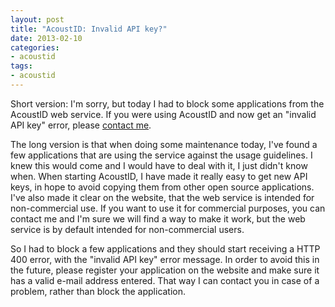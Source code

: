 ```yaml
---
layout: post
title: "AcoustID: Invalid API key?"
date: 2013-02-10
categories:
- acoustid
tags:
- acoustid
---
```


Short version: I'm sorry, but today I had to block some applications from the AcoustID web service. If you were using AcoustID and now get an
"invalid API key" error, please [contact me](mailto:info@acoustid.org).

The long version is that when doing some maintenance today, I've found a few applications that are using the service against the usage guidelines.
I knew this would come and I would have to deal with it, I just didn't know when. When starting AcoustID, I have made it really easy to get new
API keys, in hope to avoid copying them
from other open source applications. I've also made it clear on the website, that the web service is intended for non-commercial use. If you
want to use it for commercial purposes, you can contact me and I'm sure we will find a way to make it work, but the web service is by default
intended for non-commercial users.

So I had to block a few applications and they should start receiving a HTTP 400 error, with the "invalid API key" error message. In order to
avoid this in the future, please register your application on the website and make sure it has a valid e-mail address entered. That way I can
contact you in case of a problem, rather than block the application.

